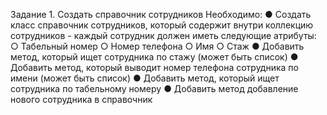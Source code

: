 Задание 1. Создать справочник сотрудников
Необходимо:
● Создать класс справочник сотрудников, который
содержит внутри коллекцию сотрудников - каждый
сотрудник должен иметь следующие атрибуты:
○ Табельный номер
○ Номер телефона
○ Имя
○ Стаж
● Добавить метод, который ищет сотрудника по стажу
(может быть список)
● Добавить метод, который выводит номер телефона
сотрудника по имени (может быть список)
● Добавить метод, который ищет сотрудника по
табельному номеру
● Добавить метод добавление нового сотрудника в
справочник
